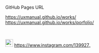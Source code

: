 GitHub Pages URL

https://uxmanual.github.io/works/ 
<br>
https://uxmanual.github.io/works/porfolio/

<br/>

<img alt="" width="24" height="24" src="https://encrypted-tbn3.gstatic.com/favicon-tbn?q=tbn:ANd9GcTI-5PGHmIaNROji4Au1BCHWlIYYuBV-S5o10vNQOpO8bKYe_6qoBk4-ZuXaoJFuMvh4TIqxnwOPvBj23km7XY2pAb98oE7qC3Akz3TL6SOymq5kX9Qzg"> https://www.instagram.com/139927_
